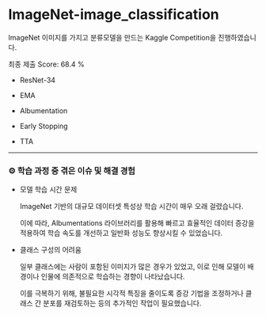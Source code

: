# ImageNet-image_classification

ImageNet 이미지를 가지고 분류모델을 만드는 Kaggle Competition을 진행하였습니다.

최종 제출 Score: 68.4 %

* ResNet-34

* EMA

* Albumentation

* Early Stopping

* TTA

---

### ⚙️ 학습 과정 중 겪은 이슈 및 해결 경험

* 모델 학습 시간 문제

    ImageNet 기반의 대규모 데이터셋 특성상 학습 시간이 매우 오래 걸렸습니다.

    이에 따라, Albumentations 라이브러리를 활용해 빠르고 효율적인 데이터 증강을 적용하여 학습 속도를 개선하고 일반화 성능도 향상시킬 수 있었습니다.

* 클래스 구성의 어려움

    일부 클래스에는 사람이 포함된 이미지가 많은 경우가 있었고, 이로 인해 모델이 배경이나 인물에 의존적으로 학습하는 경향이 나타났습니다.

    이를 극복하기 위해, 불필요한 시각적 특징을 줄이도록 증강 기법을 조정하거나 클래스 간 분포를 재검토하는 등의 추가적인 작업이 필요했습니다.
